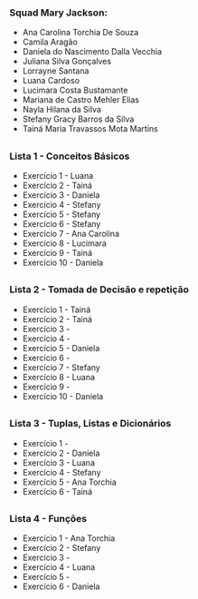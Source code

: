 ### Squad Mary Jackson:

* Ana Carolina Torchia De Souza
* Camila Aragão
* Daniela do Nascimento Dalla Vecchia
* Juliana Silva Gonçalves
* Lorrayne Santana
* Luana Cardoso
* Lucimara Costa Bustamante
* Mariana de Castro Mehler Elias
* Nayla Hilana da Silva
* Stefany Gracy Barros da Silva
* Tainá Maria Travassos Mota Martins

##
### Lista 1 - Conceitos Básicos
* Exercício 1 - Luana
* Exercício 2 - Tainá
* Exercício 3 - Daniela
* Exercício 4 - Stefany
* Exercício 5 - Stefany
* Exercício 6 - Stefany
* Exercício 7 - Ana Carolina
* Exercício 8 - Lucimara
* Exercício 9 - Tainá
* Exercício 10 - Daniela
##
### Lista 2 - Tomada de Decisão e repetição
* Exercício 1 - Tainá
* Exercício 2 - Tainá
* Exercício 3 -
* Exercício 4 -
* Exercício 5 - Daniela
* Exercício 6 -
* Exercício 7 - Stefany
* Exercício 8 - Luana
* Exercício 9 - 
* Exercício 10 - Daniela
##
### Lista 3 - Tuplas, Listas e Dicionários
* Exercício 1 - 
* Exercício 2 - Daniela
* Exercício 3 - Luana
* Exercício 4 - Stefany
* Exercício 5 - Ana Torchia
* Exercício 6 - Tainá
##
### Lista 4 - Funções
* Exercício 1 - Ana Torchia
* Exercício 2 - Stefany
* Exercício 3 - 
* Exercício 4 - Luana
* Exercício 5 - 
* Exercício 6 - Daniela
